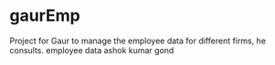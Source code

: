 # gaurEmp
Project for Gaur to manage the employee data for different firms, he consults.
employee data
ashok kumar gond